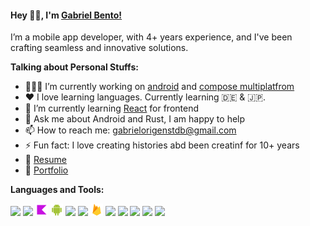 #### Hey 👋🏽, I'm [Gabriel Bento!](https://gotneb.github.io/) 

I’m a mobile app developer, with 4+ years experience, and I've been crafting seamless and innovative solutions.


**Talking about Personal Stuffs:**

- 👨🏽‍💻 I’m currently working on [android](https://developer.android.com/docs) and [compose multiplatfrom](https://www.jetbrains.com/lp/compose-multiplatform/)
- ❤️ I love learning languages. Currently learning 🇩🇪 & 🇯🇵.
- 🌱 I’m currently learning [React](https://react.dev/) for frontend
- 💬 Ask me about Android and Rust, I am happy to help
- 📫 How to reach me: gabrielorigenstdb@gmail.com
- ⚡ Fun fact: I love creating histories abd been creatinf for 10+ years
- 📝 [Resume](https://drive.google.com)
- 🤵 [Portfolio](https://gotneb.github.io/)

</bre>

**Languages and Tools:**  

<code><img height="20" src="https://cdn.jsdelivr.net/gh/devicons/devicon@latest/icons/flutter/flutter-original.svg"/></code>
<code><img height="20" src="https://cdn.jsdelivr.net/gh/devicons/devicon@latest/icons/dart/dart-original.svg"/></code>
<code><img height="20" src="https://raw.githubusercontent.com/devicons/devicon/master/icons/kotlin/kotlin-plain.svg"></code>
<code><img height="20" src="https://raw.githubusercontent.com/devicons/devicon/master/icons/android/android-plain.svg"></code>
<code><img height="20" src="https://cdn.jsdelivr.net/gh/devicons/devicon@latest/icons/jetpackcompose/jetpackcompose-original.svg"/></code>
<code><img height="20" src="https://cdn.jsdelivr.net/gh/devicons/devicon@latest/icons/androidstudio/androidstudio-original.svg"/></code>
<code><img height="20" src="https://raw.githubusercontent.com/github/explore/80688e429a7d4ef2fca1e82350fe8e3517d3494d/topics/firebase/firebase.png"></code>
<code><img height="20" src="https://cdn.jsdelivr.net/gh/devicons/devicon@latest/icons/docker/docker-original.svg"/></code>
<code><img height="20" src="https://cdn.jsdelivr.net/gh/devicons/devicon@latest/icons/python/python-original.svg"/></code>
<code><img height="20" src="https://cdn.jsdelivr.net/gh/devicons/devicon@latest/icons/postgresql/postgresql-original.svg"/></code>
<code><img height="20" src="https://cdn.jsdelivr.net/gh/devicons/devicon@latest/icons/rust/rust-original.svg"/></code>
<code><img height="20" src="https://cdn.jsdelivr.net/gh/devicons/devicon@latest/icons/git/git-original.svg"/></code>

</bre>
